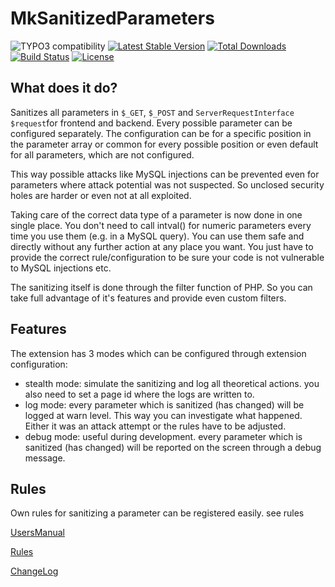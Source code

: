 MkSanitizedParameters
=====================

![TYPO3 compatibility](https://img.shields.io/badge/TYPO3-8.7%20%7C%209.5%20%7C%2010.4-orange?maxAge=3600&style=flat-square&logo=typo3)
[![Latest Stable Version](https://img.shields.io/packagist/v/dmk/mksanitizedparameters.svg?maxAge=3600&style=flat-square&logo=composer)](https://packagist.org/packages/dmk/mksanitizedparameters)
[![Total Downloads](https://img.shields.io/packagist/dt/dmk/mksanitizedparameters.svg?maxAge=3600&style=flat-square)](https://packagist.org/packages/dmk/mksanitizedparameters)
[![Build Status](https://img.shields.io/travis/DMKEBUSINESSGMBH/typo3-mksanitizedparameters.svg?maxAge=3600&style=flat-square&logo=travis)](https://travis-ci.com/DMKEBUSINESSGMBH/typo3-mksanitizedparameters)
[![License](https://img.shields.io/packagist/l/dmk/mksanitizedparameters.svg?maxAge=3600&style=flat-square&logo=gnu)](https://packagist.org/packages/dmk/mksanitizedparameters)


What does it do?
----------------

Sanitizes all parameters in `$_GET`, `$_POST` and `ServerRequestInterface $request`for frontend and backend. 
Every possible parameter can be configured separately. 
The configuration can be for a specific position in the parameter array 
or common for every possible position or even default for all parameters, which are not configured.

This way possible attacks like MySQL injections can be prevented 
even for parameters where attack potential was not suspected. 
So unclosed security holes are harder or even not at all exploited.

Taking care of the correct data type of a parameter is now done in one single place. 
You don't need to call intval() for numeric parameters every time you use them (e.g. in a MySQL query). 
You can use them safe and directly without any further action at any place you want. 
You just have to provide the correct rule/configuration to be sure your code is not vulnerable to MySQL injections etc.

The sanitizing itself is done through the filter function of PHP. 
So you can take full advantage of it's features and provide even custom filters.


Features
--------

The extension has 3 modes which can be configured through extension configuration:

-   stealth mode: simulate the sanitizing and log all theoretical actions. you also need to set a page id where the logs are written to.
-   log mode: every parameter which is sanitized (has changed) will be logged at warn level. This way you can investigate what happened. Either it was an attack attempt or the rules have to be adjusted.
-   debug mode: useful during development. every parameter which is sanitized (has changed) will be reported on the screen through a debug message.


Rules
-----

Own rules for sanitizing a parameter can be registered easily. see rules

[UsersManual](Documentation/UsersManual/Index.md)

[Rules](Documentation/Rules/Index.md)

[ChangeLog](Documentation/ChangeLog/Index.md)
